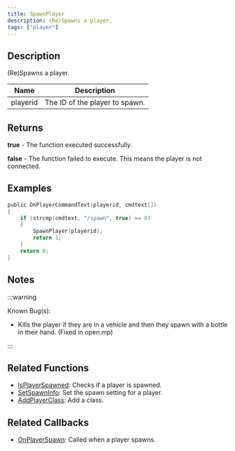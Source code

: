 ```yaml
---
title: SpawnPlayer
description: (Re)Spawns a player.
tags: ["player"]
---
```


## Description

(Re)Spawns a player.

| Name     | Description                    |
| -------- | ------------------------------ |
| playerid | The ID of the player to spawn. |

## Returns

**true** - The function executed successfully.

**false** - The function failed to execute. This means the player is not connected.

## Examples

```c
public OnPlayerCommandText(playerid, cmdtext[])
{
    if (strcmp(cmdtext, "/spawn", true) == 0)
    {
        SpawnPlayer(playerid);
        return 1;
    }
    return 0;
}
```

## Notes

:::warning

Known Bug(s):

- Kills the player if they are in a vehicle and then they spawn with a bottle in their hand. (Fixed in open.mp)

:::

## Related Functions

- [IsPlayerSpawned](IsPlayerSpawned): Checks if a player is spawned.
- [SetSpawnInfo](SetSpawnInfo): Set the spawn setting for a player.
- [AddPlayerClass](AddPlayerClass): Add a class.

## Related Callbacks

- [OnPlayerSpawn](../callbacks/OnPlayerSpawn): Called when a player spawns.

